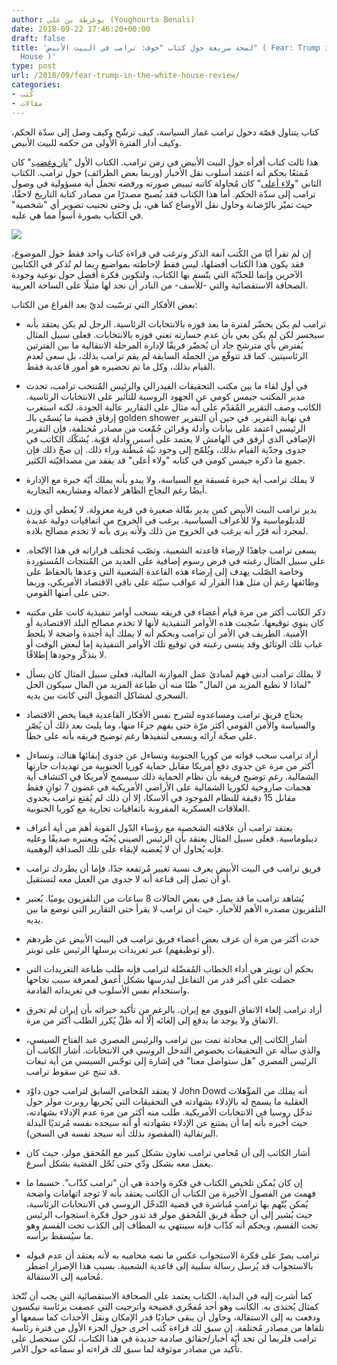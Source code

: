 ```yaml
---
author: يوغرطة بن علي (Youghourta Benali)
date: 2018-09-22 17:46:20+00:00
draft: false
title: 'لمحة سريعة حول كتاب "خوف: ترامب في البيت الأبيض" ( Fear: Trump in the White
  House )'
type: post
url: /2018/09/fear-trump-in-the-white-house-review/
categories:
- كُتب
- مقالات
---
```


كتاب يتناول قصّة دخول ترامب غمار السياسة، كيف ترشّح وكيف وصل إلى سدّة الحكم، وكيف أدار الفترة الأولى من حكمه للبيت الأبيض.




هذا ثالث كتاب أقرأه حول البيت الأبيض في زمن ترامب. الكتاب الأول "[نار وغضب](http://www.it-scoop.com/2018/01/fire-and-fury-inside-the-trump-white-house/)" كان مُمتعًا بحكم أنه اعتمد أسلوب نقل الأخبار (وربما بعض الطرائف) حول ترامب. الكتاب الثاني "[ولاء أعلى](http://www.it-scoop.com/2018/08/a-higher-loyalty-truth-lies-and-leadership-review/)" كان مُحاولة كاتبه تبييض صورته ورفضه تحمل أية مسؤولية في وصول ترامب إلى سدّة الحكم. أما هذا الكتاب فقد يُصبح مصدرًا من مصادر كتابة التاريخ لاحقًا، حيث تميّز بالرّصانة وحاول نقل الأوضاع كما هي، بل وحتى تجنيب تصوير أي "شخصية" في الكتاب بصورة أسوأ مما هي عليه.




[![](http://www.it-scoop.com/wp-content/uploads/2018/09/fear-trump-in-the-white-house.jpg)
](http://www.it-scoop.com/2018/09/fear-trump-in-the-white-house-review/fear-trump-in-the-white-house/)




إن لم تقرأ أيّا من الكُتب آنفة الذكر وترغب في قراءة كتاب واحد فقط حول الموضوع، فقد يكون هذا الكتاب أفضلها، ليس فقط لإحاطته بمواضيع ربما لم تُذكر في الكتابين الآخرين وإنما للجدّيّة التي يتّسم بها الكتاب، ولتكوين فكرة أفضل حول نوعية وجودة الصحافة الاستقصائية والتي -للأسف- من النادر أن نجد لها مثيلًا على الساحة العربية.




بعض الأفكار التي ترسّبت لديّ بعد الفراغ من الكتاب:




- ترامب لم يكن يحضّر لفترة ما بعد فوزه بالانتخابات الرئاسية. الرجل لم يكن يعتقد بأنه سيخسر لكن لم يكن يعي بأن عدم خسارته تعني فوزه بالانتخابات. فعلى سبيل المثال يُفترض بأي مترشح جاد أن يُحضّر فريقًا لإدارة المرحلة الانتقالية ما بين الفترتين الرئاسيتين. كما قد تتوقّع من الجملة السابقة لم يقم ترامب بذلك، بل سعى لعدم القيام بذلك، وكل ما تم تحضيره هو أمور قاعدية فقط.




- في أول لقاء ما بين مكتب التحقيقات الفيدرالي والرئيس المُنتخب ترامب، تحدث مدير المكتب جيمس كومي عن الجهود الروسية للتأثير على الانتخابات الرئاسية. الكاتب وصف التقرير المُقدّم على أنه مثال على التقارير عالية الجودة، لكنه استغرب إرفاق قضية ما يُسمّى بالـ golden shower في نهاية التقرير. في حين أن التقرير الرئيسي اعتمد على بيانات وأدلة وقرائن جُمّعت من مصادر مُختلفة، فإن التقرير الإضافي الذي أرفق في الهامش لا يعتمد على أسس وأدلة قوّية. يُشكّك الكاتب في جدوى وجدّية القيام بذلك، ويُلمّح إلى وجود نيّة مُبطّنة وراء ذلك. إن صحّ ذلك فإن جميع ما ذكره جيمس كومي في كتابه "ولاء أعلى" قد يفقد من مصداقيّته الكثير.




- لا يملك ترامب أية خبرة مُسبقة مع السياسة، ولا يبدو بأنه يملك أيّة خبرة مع الإدارة أيضًا رغم النجاح الظاهر لأعماله ومشاريعه التجارية.




- يدير ترامب البيت الأبيض كمن يدير بقّالة صغيرة في قرية معزولة. لا يُعطي أي وزن للدبلوماسية ولا للأعراف السياسية. يرغب في الخروج من اتفاقيات دولية عديدة لمجرد أنه قرّر أنه يرغب في الخروج من ذلك ولأنه يرى بأنه لا تخدم مصالح بلاده.




- يسعى ترامب جاهدًا لإرضاء قاعدته الشعبية، وتصّب مُختلف قراراته في هذا الاتّجاه. على سبيل المثال رغبته في فرض رسوم إضافية على العديد من المُنتجات المُستوردة وخاصة الصّلب يهدف إلى إرضاء هذه القاعدة الشعبية التي وعدها بالحفاظ على وظائفها رغم أن مثل هذا القرار له عواقب سيّئة على باقي الاقتصاد الأمريكي، وربما حتى على أمنها القومي.




- ذكر الكاتب أكثر من مرة قيام أعضاء في فريقه بسحب أوامر تنفيذية كانت على مكتبه كان ينوي توقيعها. سُحِبت هذه الأوامر التنفيذية لأنها لا تخدم مصالح البلد الاقتصادية أو الأمنية. الطريف في الأمر أن ترامب وبحكم أنه لا يملك أية أجندة واضحة لا يلحظ غياب تلك الوثائق وقد ينسى رغبته في توقيع تلك الأوامر التنفيذية إما لبعض الوقت أو لا يتذكّر وجودها إطلاقًا.




- لا يملك ترامب أدنى فهم لمبادئ عمل الموازنة المالية، فعلى سبيل المثال كان يسأل "لماذا لا نطبع المزيد من المال" ظنًا منه أن طباعة المزيد من المال سيكون الحل السحري لمشاكل التمويل التي كانت بين يديه.




- يحتاج فريق ترامب ومساعدوه لشرح نفس الأفكار القاعدية فيما يخص الاقتصاد والسياسة والأمن القومي أكثر مرّة حتى يفهم جزءًا منها، وما يلبث بعد ذلك أن يُصّر على صحّة آرائه ويسعى لتنفيذها رغم توضيح فريقه بأنه على خطأ.




- أراد ترامب سحب قواته من كوريا الجنوبية وتساءل عن جدوى إبقائها هناك، وتساءل أكثر من مرة عن جدوى دفع أمريكا مقابل حماية كوريا الجنوبية من تهديدات جارتها الشمالية. رغم توضيح فريقه بأن نظام الحماية ذلك سيسمح لأمريكا في اكتشاف أية هجمات صاروخية لكوريا الشمالية على الأراضي الأمريكية في غضون 7 ثوانٍ فقط مقابل 15 دقيقة للنظام الموجود في ألاسكا، إلا أن ذلك لم يُقنع ترامب بجدوى العلاقات العسكرية المقرونة باتفاقيات تجارية مع كوريا الجنوبية.




- يعتقد ترامب أن علاقته الشخصية مع رؤساء الدّول القوية أهم من أية أعراف ديبلوماسية. فعلى سبيل المثال يعتقد بأن الرئيس الصيني يُحبّه ويعتبره صديقًا وعليه فإنه يُحاول أن لا يُغضبه لإبقاء على تلك الصداقة الوهمية.




- فريق ترامب في البيت الأبيض يعرف نسبة تغيير مُرتفعة جدًا، فإما أن يطردك ترامب أو أن تصل إلى قناعة أنه لا جدوى من العمل معه لتستقيل.




- يُشاهد ترامب ما قد يصل في بعض الحالات 8 ساعات من التلفزيون يوميًا. يُعتبر التلفزيون مصدره الأهم للأخبار، حيث أن ترامب لا يقرأ حتى التقارير التي توضع ما بين يديه.




- حدث أكثر من مرة أن عرف بعض أعضاء فريق ترامب في البيت الأبيض عن طردهم (أو توظيفهم) عبر تغريدات يرسلها الرئيس على تويتر.




- بحكم أن تويتر هي أداء الخطاب المُفضّلة لترامب فإنه طلب طباعة التغريدات التي حصلت على أكبر قدر من التفاعل ليدرسها بشكل أعمق لمعرفة سبب نجاحها واستخدام نفس الأسلوب في تغريداته القادمة.




- أراد ترامب إلغاء الاتفاق النووي مع إيران. بالرغم من تأكيد خبرائه بأن إيران لم تخرق الاتفاق ولا يوجد ما يدفع إلى إلغائه إلّا أنه ظلّ يُكرر الطلب أكثر من مرة.




- أشار الكاتب إلى محادثة تمت بين ترامب والرئيس المصري عبد الفتاح السيسي، والذي سأله عن التحقيقات بخصوص التدخل الروسي في الانتخابات. أشار الكاتب أن الرئيس المصري "هل ستواصل معنا" في إشارة إلى توجّس السيسي من أية تبعات قد تنتج عن سقوط ترامب.




- لا يعتقد المُحامي السابق لترامب جون داوْد John Dowd أنه يملك من المؤّهلات العقلية ما يسمح له بالإدلاء بشهادته في التحقيقات التي يُجريها روبرت مولر حول تدخّل روسيا في الانتخابات الأمريكية. طلب منه أكثر من مرة عدم الإدلاء بشهادته، حيث أخبره بأنه إما أن يمتنع عن الإدلاء بشهادته أو أنه سيجده نفسه مُرتديًا البدلة البرتقالية (المقصود بذلك أنه سيجد نفسه في السجن).




- أشار الكاتب إلى أن مُحامي ترامب تعاون بشكل كبير مع المُحقق مولر، حيث كان يعمل معه بشكل ودّي حتى تُحّل القضية بشكل أسرع.




- إن كان يُمكن تلخيص الكتاب في فكرة واحدة هي أن "ترامب كذّاب". حسبما ما فهمت من الفصول الأخيرة من الكتاب أن الكاتب يعتقد بأنه لا توجد اتهامات واضحة يُمكن يُتّهم بها ترامب مُباشرة في قضية التّدخّل الروسي في الانتخابات الرئاسية، حيث يُشير إلى أن خطّة فريق المُحقق مولر قد تدور حول فكرة استجواب الرئيس تحت القسم، وبحكم أنه كذّاب فإنه سينتهي به المطاف إلى الكذب تحت القسم وهو ما سيُسقط برأسه.




- ترامب يصرّ على فكرة الاستجواب عكس ما نصه محاميه به لأنه يعتقد أن عدم قبوله بالاستجواب قد يُرسل رسالة سلبية إلى قاعدية الشعبية. بسبب هذا الإصرار اضطر مُحاميه إلى الاستقالة.




كما أشرت إليه في البداية، الكتاب يعتمد على الصحافة الاستقصائية التي يجب أن تُتّخذ كمثال يُحتذى به. الكاتب وهو أحد مُفجّري فضيحة واترجيت التي عصفت برئاسة نيكسون ودفعت به إلى الاستقالة، وحاول أن يبقى حياديًا قدر الإمكان ونقل الأحداث كما سمعها أو تلقاها من مصادر مُختلفة. إن سبق لك قراءة كُتب أخرى حول الجزء الأول من فترة رئاسة ترامب فلربما لن تجد أيّة أخبار/حقائق صادمة جديدة في هذا الكتاب، لكن ستحصل على تأكيد من مصادر موثوقة لما سبق لك قراءته أو سماعه حول الأمر.
